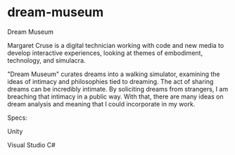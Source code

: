 # dream-museum
Dream Museum

Margaret Cruse is a digital technician working with code and new media to develop interactive experiences, looking at themes of embodiment, technology, and simulacra. 

"Dream Museum" curates dreams into a walking simulator, examining the ideas of intimacy and philosophies tied to dreaming. The act of sharing dreams can be incredibly intimate. By soliciting dreams from strangers, I am breaching that intimacy in a public way. With that, there are many ideas on dream analysis and meaning that I could incorporate in my work.


Specs:

Unity

Visual Studio C#
